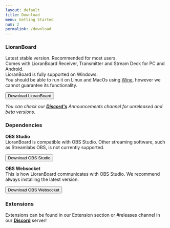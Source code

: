 ```yaml
---
layout: default
title: Download
menu: Getting Started
num: 2
permalink: /download
---
```


### LioranBoard
Latest stable version. Recommended for most users.\
Comes with LioranBoard Receiver, Transmitter and Stream Deck for PC and Android.\
LioranBoard is fully supported on Windows.  
You should be able to run it on Linux and MacOs using [Wine](https://www.winehq.org/), however we cannot guarantee its functionality.

<a href="https://obsproject.com/forum/resources/lioranboard-stream-deck-animator.862/"><button type="button" class="btn btn-primary">Download LioranBoard</button></a>

*You can check our **[Discord's](https://discord.gg/dXez8Zh)** Announcements channel for unreleased and beta versions.* 

### Dependencies

**OBS Studio**     
LioranBoard is compatible with OBS Studio. Other streaming software, such as Streamlabs OBS, is not currently supported.  

<a href="https://obsproject.com/"><button type="button" class="btn btn-outline-secondary">Download OBS Studio</button></a>
  
**OBS Websocket**       
This is how LioranBoard communicates with OBS Studio. We recommend always installing the latest version.  

<a href="https://obsproject.com/forum/resources/obs-websocket-remote-control-obs-studio-from-websockets.466/"><button type="button" class="btn btn-outline-secondary">Download OBS Websocket</button></a>


### Extensions
  
Extensions can be found in our Extension section or #releases channel in our **[Discord](https://discord.gg/dXez8Zh)** server!
